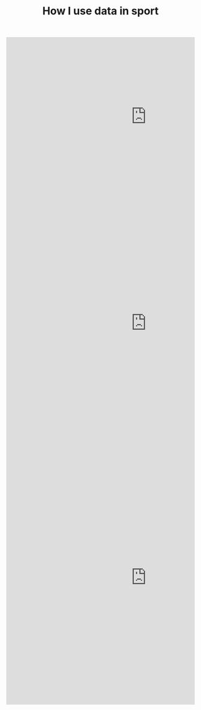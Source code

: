 <html lang="en-GB">
  <head>
    <meta charset="UTF-8">
    <link rel="stylesheet" href="assets/css/sport.css">
  </head>
  <body>     

    
 <h1 style="text-align:center"> How I use data in sport </h1>
   <br>
    <br>

<div class="row">
    <div class="column">
  <iframe title="Statistical breakdown of Derrick Henry's production" aria-label="Range Plot" id="datawrapper-chart-j2H7E" src="https://datawrapper.dwcdn.net/j2H7E/6/" scrolling="no" frameborder="0" style="width: 748px; min-width: 100% !important; border: none;" height="424"></iframe><script type="text/javascript">!function(){"use strict";window.addEventListener("message",(function(e){if(void 0!==e.data["datawrapper-height"]){var t=document.querySelectorAll("iframe");for(var a in e.data["datawrapper-height"])for(var r=0;r<t.length;r++){if(t[r].contentWindow===e.source)t[r].style.height=e.data["datawrapper-height"][a]+"px"}}}))}();
</script>
   <div>
     <div class="column">
       <iframe title="Which quarterbacks performed better than expected?" aria-label="chart" id="datawrapper-chart-zM5Gk" src="https://datawrapper.dwcdn.net/zM5Gk/4/" scrolling="no" frameborder="0" style="width: 748px; min-width: 100% !important; border: none;" height="680"></iframe><script type="text/javascript">!function(){"use strict";window.addEventListener("message",(function(e){if(void 0!==e.data["datawrapper-height"]){var t=document.querySelectorAll("iframe");for(var a in e.data["datawrapper-height"])for(var r=0;r<t.length;r++){if(t[r].contentWindow===e.source)t[r].style.height=e.data["datawrapper-height"][a]+"px"}}}))}();
</script>
       </div>
   <div class="column">
     <iframe title="How does D.K. Metcalf compare to other rookie wide receivers?" aria-label="Column Chart" id="datawrapper-chart-46q3A" src="https://datawrapper.dwcdn.net/46q3A/3/" scrolling="no" frameborder="0" style="width: 748px; min-width: 100% !important; border: none;" height="680"></iframe><script type="text/javascript">!function(){"use strict";window.addEventListener("message",(function(e){if(void 0!==e.data["datawrapper-height"]){var t=document.querySelectorAll("iframe");for(var a in e.data["datawrapper-height"])for(var r=0;r<t.length;r++){if(t[r].contentWindow===e.source)t[r].style.height=e.data["datawrapper-height"][a]+"px"}}}))}();
</script>
     </div>
        </div>
